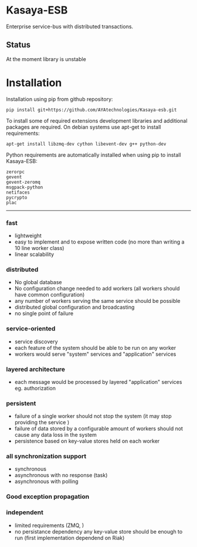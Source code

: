 Kasaya-ESB
==========

Enterprise service-bus with distributed transactions.

## Status
At the moment library is unstable


Installation
============

Installation using pip from github repository:

    pip install git+https://github.com/AYAtechnologies/Kasaya-esb.git

To install some of required extensions development libraries and additional packages are required. On debian systems use apt-get to install requirements:

    apt-get install libzmq-dev cython libevent-dev g++ python-dev

Python requirements are automatically installed when using pip to install Kasaya-ESB:

    zerorpc
    gevent
    gevent-zeromq
    msgpack-python
    netifaces
    pycrypto
    plac


---

### fast
 - lightweight
 - easy to implement and to expose written code (no more than writing a 10 line worker class)
 - linear scalability

### distributed
 - No global database
 - No configuration change needed to add workers (all workers should have common configuration)
 - any number of workers serving the same service should be possible
 - distributed global configuration and broadcasting
 - no single point of failure

### service-oriented
 - service discovery
 - each feature of the system should be able to be run on any worker
 - workers would serve "system" services and "application" services

### layered architecture
 - each message would be processed by layered "application" services eg. authorization

### persistent
 - failure of a single worker should not stop the system
 (it may stop providing the service )
 - failure of data stored by a configurable amount of workers should not cause any data loss in the system
 - persistence based on key-value stores held on each worker

### all synchronization support
 - synchronous
 - asynchronous with no response (task)
 - asynchronous with polling

### Good exception propagation
### independent
 - limited requirements (ZMQ, )
 - no persistance dependency any key-value store should be enough to run (first implementation dependend on Riak)